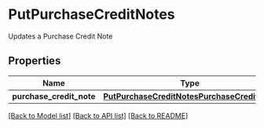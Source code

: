 # PutPurchaseCreditNotes

Updates a Purchase Credit Note
## Properties
Name | Type | Description | Notes
------------ | ------------- | ------------- | -------------
**purchase_credit_note** | [**PutPurchaseCreditNotesPurchaseCreditNote**](PutPurchaseCreditNotesPurchaseCreditNote.md) |  | 

[[Back to Model list]](../README.md#documentation-for-models) [[Back to API list]](../README.md#documentation-for-api-endpoints) [[Back to README]](../README.md)


